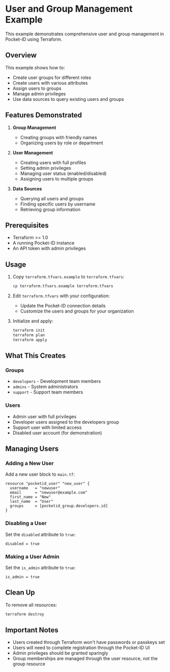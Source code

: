 # User and Group Management Example

This example demonstrates comprehensive user and group management in Pocket-ID using Terraform.

## Overview

This example shows how to:

- Create user groups for different roles
- Create users with various attributes
- Assign users to groups
- Manage admin privileges
- Use data sources to query existing users and groups

## Features Demonstrated

1. **Group Management**
   - Creating groups with friendly names
   - Organizing users by role or department

2. **User Management**
   - Creating users with full profiles
   - Setting admin privileges
   - Managing user status (enabled/disabled)
   - Assigning users to multiple groups

3. **Data Sources**
   - Querying all users and groups
   - Finding specific users by username
   - Retrieving group information

## Prerequisites

- Terraform >= 1.0
- A running Pocket-ID instance
- An API token with admin privileges

## Usage

1. Copy `terraform.tfvars.example` to `terraform.tfvars`:

   ```bash
   cp terraform.tfvars.example terraform.tfvars
   ```

2. Edit `terraform.tfvars` with your configuration:
   - Update the Pocket-ID connection details
   - Customize the users and groups for your organization

3. Initialize and apply:

   ```bash
   terraform init
   terraform plan
   terraform apply
   ```

## What This Creates

### Groups

- `developers` - Development team members
- `admins` - System administrators
- `support` - Support team members

### Users

- Admin user with full privileges
- Developer users assigned to the developers group
- Support user with limited access
- Disabled user account (for demonstration)

## Managing Users

### Adding a New User

Add a new user block to `main.tf`:

```hcl
resource "pocketid_user" "new_user" {
  username   = "newuser"
  email      = "newuser@example.com"
  first_name = "New"
  last_name  = "User"
  groups     = [pocketid_group.developers.id]
}
```

### Disabling a User

Set the `disabled` attribute to `true`:

```hcl
disabled = true
```

### Making a User Admin

Set the `is_admin` attribute to `true`:

```hcl
is_admin = true
```

## Clean Up

To remove all resources:

```bash
terraform destroy
```

## Important Notes

- Users created through Terraform won't have passwords or passkeys set
- Users will need to complete registration through the Pocket-ID UI
- Admin privileges should be granted sparingly
- Group memberships are managed through the user resource, not the group resource
